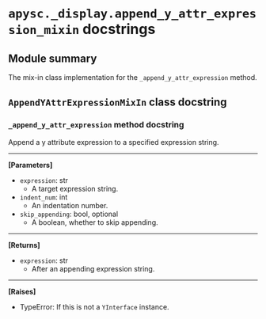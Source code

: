 # `apysc._display.append_y_attr_expression_mixin` docstrings

## Module summary

The mix-in class implementation for the `_append_y_attr_expression` method.

## `AppendYAttrExpressionMixIn` class docstring

### `_append_y_attr_expression` method docstring

Append a y attribute expression to a specified expression string.<hr>

**[Parameters]**

- `expression`: str
  - A target expression string.
- `indent_num`: int
  - An indentation number.
- `skip_appending`: bool, optional
  - A boolean, whether to skip appending.

<hr>

**[Returns]**

- `expression`: str
  - After an appending expression string.

<hr>

**[Raises]**

- TypeError: If this is not a `YInterface` instance.